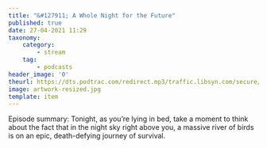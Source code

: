 ```yaml
---
title: "&#127911; A Whole Night for the Future"
published: true
date: 27-04-2021 11:29
taxonomy:
    category:
        - stream
    tag:
        - podcasts
header_image: '0'
theurl: https://dts.podtrac.com/redirect.mp3/traffic.libsyn.com/secure/nocturne/Noct_WholeNight_v3.mp3
image: artwork-resized.jpg
template: item
--- 
```

Episode summary: Tonight, as you’re lying in bed, take a moment to think about the fact that in the night sky right above you, a massive river of birds is on an epic, death-defying journey of survival.
